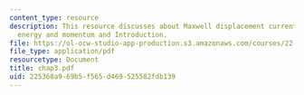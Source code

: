 ```yaml
---
content_type: resource
description: This resource discusses about Maxwell displacement current, field dynamics,
  energy and momentum and Introduction.
file: https://ol-ocw-studio-app-production.s3.amazonaws.com/courses/22-105-electromagnetic-interactions-fall-2005/225368a969b5f565d469525582fdb139_chap3.pdf
file_type: application/pdf
resourcetype: Document
title: chap3.pdf
uid: 225368a9-69b5-f565-d469-525582fdb139
---
```

